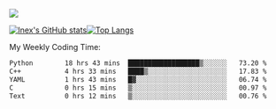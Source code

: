 ![](https://komarev.com/ghpvc/?username=lnexenl&style=flat-square&color=orange)

[![lnex's GitHub stats](https://github-readme-stats.vercel.app/api?username=lnexenl&count_private=true&show_icons=true)](https://github.com/anuraghazra/github-readme-stats)[![Top Langs](https://github-readme-stats.vercel.app/api/top-langs/?username=lnexenl&layout=compact&langs_count=8&exclude_repo=32-bit-MIPS-CPU)](https://github.com/anuraghazra/github-readme-stats)

My Weekly Coding Time:
<!--START_SECTION:waka-->

```txt
Python        18 hrs 43 mins  ██████████████████▒░░░░░░   73.20 %
C++           4 hrs 33 mins   ████▒░░░░░░░░░░░░░░░░░░░░   17.83 %
YAML          1 hrs 43 mins   █▓░░░░░░░░░░░░░░░░░░░░░░░   06.74 %
C             0 hrs 15 mins   ▒░░░░░░░░░░░░░░░░░░░░░░░░   00.97 %
Text          0 hrs 12 mins   ▒░░░░░░░░░░░░░░░░░░░░░░░░   00.76 %
```

<!--END_SECTION:waka-->


